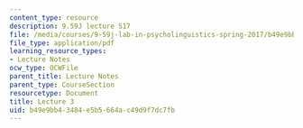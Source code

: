 ```yaml
---
content_type: resource
description: 9.59J lecture S17
file: /media/courses/9-59j-lab-in-psycholinguistics-spring-2017/b49e9bb43484e5b5664ac49d9f7dc7fb_MIT9_59jS17_lec3.pdf
file_type: application/pdf
learning_resource_types:
- Lecture Notes
ocw_type: OCWFile
parent_title: Lecture Notes
parent_type: CourseSection
resourcetype: Document
title: Lecture 3
uid: b49e9bb4-3484-e5b5-664a-c49d9f7dc7fb
---
```

